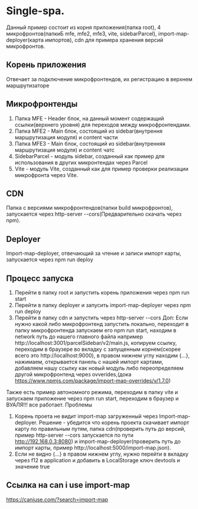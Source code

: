 # Single-spa.
Данный пример состоит из корня приложения(папка root), 4 микрофронтов(папкиБ mfe, mfe2, mfe3, vite, sidebarParcel), import-map-deployer(карта импортов), cdn для примера хранения версий микрофронтов.

## Корень приложения
Отвечает за подключение микрофронтендов, их регистрацию в верхнем маршрутизаторе

## Микрофронтенды
1. Папка MFE - Header блок, на данный момент содержащий ссылки(верхнего уровня) для переходов между микрофронтендами.
2. Папка MFE2 - Main блок, состоящий из sidebar(внутрення маршрутизация модуля) и content части
3. Папка MFE3 - Main блок, состоящий из sidebar(внутренняя маршрутизация модуля) и content чатс
4. SidebarParcel - модуль sidebar, созданный как пример для использования в других микронтендах через Parcel
5. Vite - модуль Vite, созданный как для пример проверки реализации микрофронта через Vite.

## CDN
Папка с версиями микрофронтендов(папки build микрофронтов), запускается через http-server --cors(Предварительно скачать через npm).

## Deployer
Import-map-deployer, отвечающий за чтение и записи импорт карты, запускается через npm run deploy

## Процесс запуска
1. Перейти в папку root и запустить корень приложения через npm run start
2. Перейти в папку deployer и запусить import-map-deployer через npm run deploy
3. Перейти в папку cdn и запустить через http-server --cors
Доп:
Если нужно какой либо микрофронтенд запустить локально, переходит в папку микрофронтенда запускаем его npm run start, находим в network путь до нашего главного файла например http://localhost:3001/parcelSidebar/v2/main.js, копируем ссылку, переходим в браузере во вкладку с запущенным корнем(скорее всего это http://localhost:9000), в правом нижнем углу находим {...}, нажимаем, открывается панель с нашей импорт картами, добавляем нашу ссылку как новый модуль либо переопределяем другой микрофронтенд через ovverides,(дока https://www.npmjs.com/package/import-map-overrides/v/1.7.0)

Также есть пример автономного режима, переходим в папку vite и запускаем приложение через npm run start, переходим в браузер и ВУАЛЯ!!! все работает.
Проблемы
1. Корень проета не видит import-map загруженный через Import-map-deployer. Решение - убедится что корень проекта скачивает импорт карту по правильным путям, папка cdn(проверить путь до версий, пример http-server --cors запускается по пути http://192.168.0.3:8080) и import-map-deployer(проверить путь до импорт карты, пример http://localhost:5000/import-map.json).
2. Если не видно {...} в правом нижнем углу, нужно перейти в вкладку через f12 в application и добавить в LocalStorage ключ devtools и значение true

## Ссылка на can i use import-map
https://caniuse.com/?search=import-map